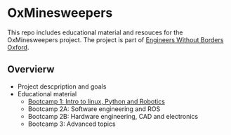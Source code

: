 # OxMinesweepers

This repo includes educational material and resouces for the OxMinesweepers project. The project is part of [Engineers Without Borders Oxford](https://www.ewbox.org/projects). 


## Overvierw 

* Project descpription and goals
* Educational material 
  * [Bootcamp 1: Intro to linux, Python and Robotics](https://github.com/MoBaioumy/OxMinesweepers/tree/master/bootcamp1)
  * Bootcamp 2A: Software engineering and ROS
  * Bootcamp 2B: Hardware engineering, CAD and electronics
  * Bootcamp 3: Advanced topics



